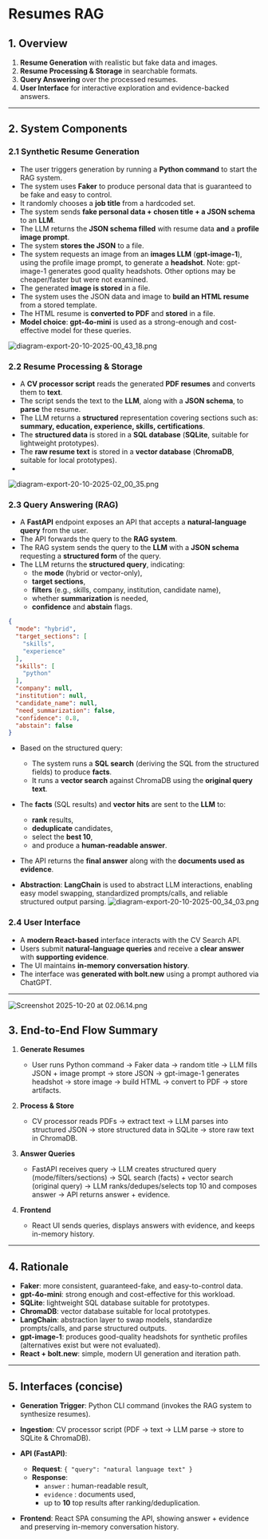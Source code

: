 # Resumes RAG

## 1. Overview
1. **Resume Generation** with realistic but fake data and images.
2. **Resume Processing & Storage** in searchable formats.
3. **Query Answering** over the processed resumes.
4. **User Interface** for interactive exploration and evidence-backed answers.
---

## 2. System Components
### 2.1 Synthetic Resume Generation
- The user triggers generation by running a **Python command** to start the RAG system.
- The system uses **Faker** to produce personal data that is guaranteed to be fake and easy to control.
- It randomly chooses a **job title** from a hardcoded set.
- The system sends **fake personal data + chosen title + a JSON schema** to an **LLM**.
- The LLM returns the **JSON schema filled** with resume data **and** a **profile image prompt**.
- The system **stores the JSON** to a file.
- The system requests an image from an **images LLM** (**gpt-image-1**), using the profile image prompt, to generate a **headshot**. Note: gpt-image-1 generates good quality headshots. Other options may be cheaper/faster but were not examined. 
- The generated **image is stored** in a file.
- The system uses the JSON data and image to **build an HTML resume** from a stored template.
- The HTML resume is **converted to PDF** and **stored** in a file.
- **Model choice**: **gpt-4o-mini** is used as a strong-enough and cost-effective model for these queries.




![diagram-export-20-10-2025-00_43_18.png](https://eraser.imgix.net/workspaces/wyrn2YjZzGwQauNnw418/Fu8xX11Fc7Um9tPS9GS0SyP5RKA2/diagram-export-20-10-2025-00_43_18_0BekdWX2A2tdiqPOF3ghC.png?ixlib=js-3.7.0 "diagram-export-20-10-2025-00_43_18.png")



### 2.2 Resume Processing & Storage
- A **CV processor script** reads the generated **PDF resumes** and converts them to **text**.
- The script sends the text to the **LLM**, along with a **JSON schema**, to **parse** the resume.
- The LLM returns a **structured** representation covering sections such as: **summary, education, experience, skills, certifications**.
- The **structured data** is stored in a **SQL database** (**SQLite**, suitable for lightweight prototypes).
- The **raw resume text** is stored in a **vector database** (**ChromaDB**, suitable for local prototypes).
- 
![diagram-export-20-10-2025-02_00_35.png](https://eraser.imgix.net/workspaces/wyrn2YjZzGwQauNnw418/Fu8xX11Fc7Um9tPS9GS0SyP5RKA2/diagram-export-20-10-2025-02_00_35_WZxR7V-qCwq5STOl0vGiu.png?ixlib=js-3.7.0 "diagram-export-20-10-2025-02_00_35.png")



### 2.3 Query Answering (RAG)
- A **FastAPI** endpoint exposes an API that accepts a **natural-language query** from the user.
- The API forwards the query to the **RAG system**.
- The RAG system sends the query to the **LLM** with a **JSON schema** requesting a **structured form** of the query.
- The LLM returns the **structured query**, indicating:
    - the **mode** (hybrid or vector-only),
    - **target sections**,
    - **filters** (e.g., skills, company, institution, candidate name),
    - whether **summarization** is needed,
    - **confidence** and **abstain** flags.

```json
{
  "mode": "hybrid",
  "target_sections": [
    "skills",
    "experience"
  ],
  "skills": [
    "python"
  ],
  "company": null,
  "institution": null,
  "candidate_name": null,
  "need_summarization": false,
  "confidence": 0.8,
  "abstain": false
}
```
- Based on the structured query:
    - The system runs a **SQL search** (deriving the SQL from the structured fields) to produce **facts**.
    - It runs a **vector search** against ChromaDB using the **original query text**.

- The **facts** (SQL results) and **vector hits** are sent to the **LLM** to:
    - **rank** results,
    - **deduplicate** candidates,
    - select the **best 10**,
    - and produce a **human-readable answer**.

- The API returns the **final answer** along with the **documents used as evidence**.
- **Abstraction**: **LangChain** is used to abstract LLM interactions, enabling easy model swapping, standardized prompts/calls, and reliable structured output parsing.
![diagram-export-20-10-2025-00_34_03.png](https://eraser.imgix.net/workspaces/wyrn2YjZzGwQauNnw418/Fu8xX11Fc7Um9tPS9GS0SyP5RKA2/diagram-export-20-10-2025-00_34_03_CwSv-tf6OTJAqrcnWuCjC.png?ixlib=js-3.7.0 "diagram-export-20-10-2025-00_34_03.png")



### 2.4 User Interface
- A **modern React-based** interface interacts with the CV Search API.
- Users submit **natural-language queries** and receive a **clear answer** with **supporting evidence**.
- The UI maintains **in-memory conversation history**.
- The interface was **generated with bolt.new** using a prompt authored via ChatGPT.
---

![Screenshot 2025-10-20 at 02.06.14.png](https://eraser.imgix.net/workspaces/wyrn2YjZzGwQauNnw418/Fu8xX11Fc7Um9tPS9GS0SyP5RKA2/Screenshot%202025-10-20%20at%2002.06.14_hYaJRJUvX3pZMi6Lxhla1.png?ixlib=js-3.7.0 "Screenshot 2025-10-20 at 02.06.14.png")



## 3. End-to-End Flow Summary
1. **Generate Resumes**
    - User runs Python command → Faker data → random title → LLM fills JSON + image prompt → store JSON → gpt-image-1 generates headshot → store image → build HTML → convert to PDF → store artifacts.

2. **Process & Store**
    - CV processor reads PDFs → extract text → LLM parses into structured JSON → store structured data in SQLite → store raw text in ChromaDB.

3. **Answer Queries**
    - FastAPI receives query → LLM creates structured query (mode/filters/sections) → SQL search (facts) + vector search (original query) → LLM ranks/dedupes/selects top 10 and composes answer → API returns answer + evidence.

4. **Frontend**
    - React UI sends queries, displays answers with evidence, and keeps in-memory history.

---

## 4. Rationale
- **Faker**: more consistent, guaranteed-fake, and easy-to-control data.
- **gpt-4o-mini**: strong enough and cost-effective for this workload.
- **SQLite**: lightweight SQL database suitable for prototypes.
- **ChromaDB**: vector database suitable for local prototypes.
- **LangChain**: abstraction layer to swap models, standardize prompts/calls, and parse structured outputs.
- **gpt-image-1**: produces good-quality headshots for synthetic profiles (alternatives exist but were not evaluated).
- **React + bolt.new**: simple, modern UI generation and iteration path.
---

## 5. Interfaces (concise)
- **Generation Trigger**: Python CLI command (invokes the RAG system to synthesize resumes).
- **Ingestion**: CV processor script (PDF → text → LLM parse → store to SQLite & ChromaDB).
- **API (FastAPI)**:
    - **Request**: `{ "query": "natural language text" }` 
    - **Response**:
        - `answer` : human-readable result,
        - `evidence` : documents used,
        - up to **10** top results after ranking/deduplication.


- **Frontend**: React SPA consuming the API, showing answer + evidence and preserving in-memory conversation history.






